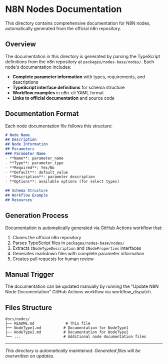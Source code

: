 # N8N Nodes Documentation

This directory contains comprehensive documentation for N8N nodes, automatically generated from the official n8n repository.

## Overview

The documentation in this directory is generated by parsing the TypeScript definitions from the n8n repository at `packages/nodes-base/nodes/`. Each node's documentation includes:

- **Complete parameter information** with types, requirements, and descriptions
- **TypeScript interface definitions** for schema structure
- **Workflow examples** in n8n-cli YAML format
- **Links to official documentation** and source code

## Documentation Format

Each node documentation file follows this structure:

```markdown
# Node Name
## Description
## Node Information  
## Parameters
### Parameter Name
- **Name**: parameter_name
- **Type**: parameter_type
- **Required**: Yes/No
- **Default**: default_value
- **Description**: parameter description
- **Options**: available options (for select types)

## Schema Structure
## Workflow Example
## Resources
```

## Generation Process

Documentation is automatically generated via GitHub Actions workflow that:

1. Clones the official n8n repository
2. Parses TypeScript files in `packages/nodes-base/nodes/`
3. Extracts `INodeTypeDescription` and `INodeProperties` interfaces
4. Generates markdown files with complete parameter information
5. Creates pull requests for human review

## Manual Trigger

The documentation can be updated manually by running the "Update N8N Node Documentation" GitHub Actions workflow via workflow_dispatch.

## Files Structure

```
docs/nodes/
├── README.md              # This file
├── NodeType1.md          # Documentation for NodeType1
├── NodeType2.md          # Documentation for NodeType2
└── ...                   # Additional node documentation files
```

---

*This directory is automatically maintained. Generated files will be overwritten on updates.*